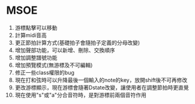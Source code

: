 # MSOE
1. 游標點擊可以移動
2. 計算midi音高
3. 更正節拍計算方式(基礎拍子會隨拍子定義的分母改變)
4. 增加聲部功能，可以新增、刪除、交換順序
5. 增加調整譜號功能
6. 增加預覽模式(無游標及不可編輯)
7. 修正一些class權限的bug
8. 現在打和弦時可以升降最後一個輸入的note的key，放開shift後不可再修改
9. 更改游標顯示，現在游標會隨著Dstate改變，讓使用者在調整節拍時更直覺
10. 現在使用"s"或"a"分合音符時，是對游標前兩個音符作用
